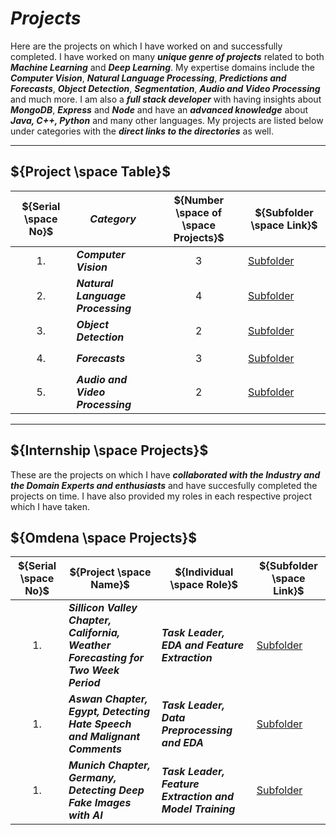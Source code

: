 # ${Projects}$

Here are the projects on which I have worked on and successfully completed. I have worked on many ***unique genre of projects*** related to both ***Machine Learning*** and ***Deep Learning***. My expertise domains include the ***Computer Vision***, ***Natural Language Processing***, ***Predictions and Forecasts***, ***Object Detection***, ***Segmentation***, ***Audio and Video Processing*** and much more. I am also a ***full stack developer*** with having insights about ***MongoDB***, ***Express*** and ***Node*** and have an ***advanced knowledge*** about ***Java, C++, Python*** and many other languages. My projects are listed below under categories with the ***direct links to the directories*** as well.

-----

## ${Project \space Table}$

| ${Serial \space No}$ | ${Category}$ | ${Number \space of \space Projects}$ | ${Subfolder \space Link}$ |
|-|-|-|-|
| $${1.}$$ | ***Computer Vision*** | $${3}$$ | [Subfolder]() |
| $${2.}$$ | ***Natural Language Processing*** | $${4}$$ | [Subfolder]() |
| $${3.}$$ | ***Object Detection*** | $${2}$$ | [Subfolder]() |
| $${4.}$$ | ***Forecasts*** | $${3}$$ | [Subfolder]() |
| $${5.}$$ | ***Audio and Video Processing*** | $${2}$$ | [Subfolder]() |

-----

## ${Internship \space Projects}$

These are the projects on which I have ***collaborated with the Industry and the Domain Experts and enthusiasts*** and have succesfully completed the projects on time. I have also provided my roles in each respective project which I have taken.
## ${Omdena \space Projects}$
| ${Serial \space No}$ | ${Project \space Name}$ | ${Individual \space Role}$ | ${Subfolder \space Link}$ |
|-|-|-|-|
| $${1.}$$ | ***Sillicon Valley Chapter, California, Weather Forecasting for Two Week Period*** | ***Task Leader, EDA and Feature Extraction*** | [Subfolder]() |
| $${1.}$$ | ***Aswan Chapter, Egypt, Detecting Hate Speech and Malignant Comments*** | ***Task Leader, Data Preprocessing and EDA*** | [Subfolder]() |
| $${1.}$$ | ***Munich Chapter, Germany, Detecting Deep Fake Images with AI*** | ***Task Leader, Feature Extraction and Model Training*** | [Subfolder]() |

